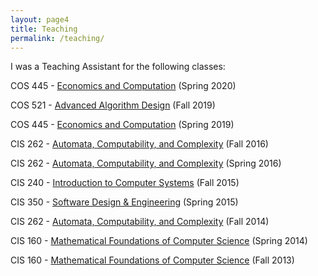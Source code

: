 ```yaml
---
layout: page4
title: Teaching
permalink: /teaching/
---
```


I was a Teaching Assistant for the following classes:

COS 445 - 
[Economics and Computation](https://www.cs.princeton.edu/~smattw/Teaching/cos445sp20.htm)
(Spring 2020)

COS 521 - 
[Advanced Algorithm Design](https://www.cs.princeton.edu/~smattw/Teaching/cos521fa19.htm)
(Fall 2019)

COS 445 - 
[Economics and Computation](https://www.cs.princeton.edu/~smattw/Teaching/cos445sp19.htm)
(Spring 2019)

CIS 262 - 
[Automata, Computability, and Complexity](https://www.seas.upenn.edu/~cse262/)
(Fall 2016)

CIS 262 - 
[Automata, Computability, and Complexity](https://www.seas.upenn.edu/~jean/cis262/)
(Spring 2016)

CIS 240 - 
[Introduction to Computer Systems](https://www.seas.upenn.edu/~cis240/)
(Fall 2015)

CIS 350 - 
[Software Design & Engineering](https://www.seas.upenn.edu/~cdmurphy/cis350/spring2015/)
(Spring 2015)

CIS 262 - 
[Automata, Computability, and Complexity](https://www.seas.upenn.edu/~cse262/)
(Fall 2014)

CIS 160 - 
[Mathematical Foundations of Computer Science](http://www.cis.upenn.edu/~cis160)
(Spring 2014)

CIS 160 - 
[Mathematical Foundations of Computer Science](http://www.cis.upenn.edu/~cis160)
(Fall 2013)
